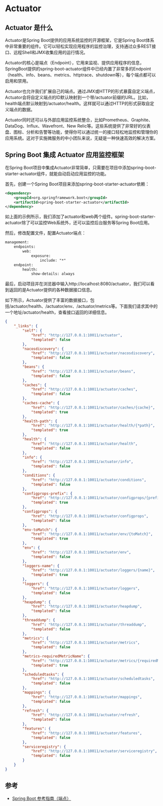 # Actuator

## Actuator 是什么
Actuator是Spring Boot提供的应用系统监控的开源框架，它是Spring Boot体系中非常重要的组件。它可以轻松实现应用程序的监控治理，支持通过众多REST接口、远程Shell和JMX收集应用的运行情况。

Actuator的核心是端点（Endpoint），它用来监视、提供应用程序的信息，SpringBoot提供的spring-boot-actuator组件中已经内置了非常多的Endpoint（health、info、beans、metrics、httptrace、shutdown等），每个端点都可以启用和禁用。

Actuator也允许我们扩展自己的端点。通过JMX或HTTP的形式暴露自定义端点，Actuator会将自定义端点的ID默认映射到一个带/actuator前缀的URL。比如，health端点默认映射到/actuator/health。这样就可以通过HTTP的形式获取自定义端点的数据。

Actuator同时还可以与外部应用监控系统整合，比如Prometheus、Graphite、DataDog、Influx、Wavefront、New Relic等。这些系统提供了非常好的仪表盘、图标、分析和告警等功能，使得你可以通过统一的接口轻松地监控和管理你的应用系统。这对于实施微服务的中小团队来说，无疑是一种快速高效的解决方案。

## Spring Boot 集成 Actuator 应用监控框架
在Spring Boot项目中集成Actuator非常简单，只需要在项目中添加spring-boot-starter-actuator组件，就能自动启动应用监控的功能。

首先，创建一个Spring Boot项目来添加spring-boot-starter-actuator依赖：

```xml
<dependency>
    <groupId>org.springframework.boot</groupId>
    <artifactId>spring-boot-starter-actuator</artifactId>
</dependency>
```

如上面的示例所示，我们添加了actuator和web两个组件。spring-boot-starter-actuator除了可以监控Web系统外，还可以监控后台服务等Spring Boot应用。

然后，修改配置文件，配置Actuator端点：

```xml
management:
    endpoints:
        web:
            exposure:
                include: "*"
    endpoint:
        health:
            show-details: always
```

最后，启动项目并在浏览器中输入http://localhost:8080/actuator，我们可以看到返回的是Actuator提供的各种数据接口信息。

如下所示，Actuator提供了丰富的数据接口，包括/actuator/health、/actuator/env、/actuator/metrics等。下面我们请求其中的一个地址/actuator/health，查看接口返回的详细信息。

```json
{
    "_links": {
        "self": {
            "href": "http://127.0.0.1:10011/actuator",
            "templated": false
        },
        "nacosdiscovery": {
            "href": "http://127.0.0.1:10011/actuator/nacosdiscovery",
            "templated": false
        },
        "beans": {
            "href": "http://127.0.0.1:10011/actuator/beans",
            "templated": false
        },
        "caches": {
            "href": "http://127.0.0.1:10011/actuator/caches",
            "templated": false
        },
        "caches-cache": {
            "href": "http://127.0.0.1:10011/actuator/caches/{cache}",
            "templated": true
        },
        "health-path": {
            "href": "http://127.0.0.1:10011/actuator/health/{*path}",
            "templated": true
        },
        "health": {
            "href": "http://127.0.0.1:10011/actuator/health",
            "templated": false
        },
        "info": {
            "href": "http://127.0.0.1:10011/actuator/info",
            "templated": false
        },
        "conditions": {
            "href": "http://127.0.0.1:10011/actuator/conditions",
            "templated": false
        },
        "configprops-prefix": {
            "href": "http://127.0.0.1:10011/actuator/configprops/{prefix}",
            "templated": true
        },
        "configprops": {
            "href": "http://127.0.0.1:10011/actuator/configprops",
            "templated": false
        },
        "env-toMatch": {
            "href": "http://127.0.0.1:10011/actuator/env/{toMatch}",
            "templated": true
        },
        "env": {
            "href": "http://127.0.0.1:10011/actuator/env",
            "templated": false
        },
        "loggers-name": {
            "href": "http://127.0.0.1:10011/actuator/loggers/{name}",
            "templated": true
        },
        "loggers": {
            "href": "http://127.0.0.1:10011/actuator/loggers",
            "templated": false
        },
        "heapdump": {
            "href": "http://127.0.0.1:10011/actuator/heapdump",
            "templated": false
        },
        "threaddump": {
            "href": "http://127.0.0.1:10011/actuator/threaddump",
            "templated": false
        },
        "metrics": {
            "href": "http://127.0.0.1:10011/actuator/metrics",
            "templated": false
        },
        "metrics-requiredMetricName": {
            "href": "http://127.0.0.1:10011/actuator/metrics/{requiredMetricName}",
            "templated": true
        },
        "scheduledtasks": {
            "href": "http://127.0.0.1:10011/actuator/scheduledtasks",
            "templated": false
        },
        "mappings": {
            "href": "http://127.0.0.1:10011/actuator/mappings",
            "templated": false
        },
        "refresh": {
            "href": "http://127.0.0.1:10011/actuator/refresh",
            "templated": false
        },
        "features": {
            "href": "http://127.0.0.1:10011/actuator/features",
            "templated": false
        },
        "serviceregistry": {
            "href": "http://127.0.0.1:10011/actuator/serviceregistry",
            "templated": false
        }
    }
}
```

## 参考
- [Spring Boot 参考指南（端点）](https://segmentfault.com/a/1190000015309478?utm_source=tag-newest)